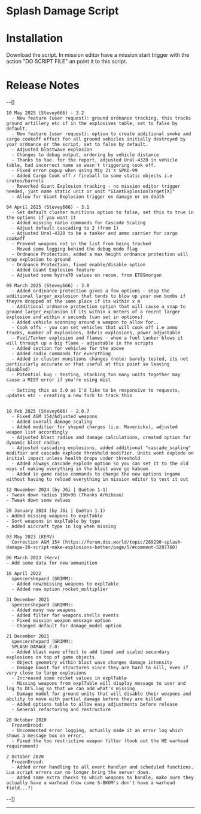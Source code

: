 # Splash Damage Script

# Installation
Download the script.
In mission editor have a mission start trigger with the action "DO SCRIPT FILE" an point it to this script.

# Release Notes

--[[


    10 May 2025 (Stevey666) - 3.2
	  - New feature (user request): ground ordnance tracking, this tracks ground artillery etc if in the explosives table, set to false by default.
	  - New feature (user request): option to create additional smoke and cargo cookoff effect for all ground vehicles initially destroyed by your ordnance or the script, set to false by default.
	  - Adjusted blastwave explosion
	  - Changes to debug output, ordering by vehicle distance
	  - Thanks to tae. for the report, adjusted Ural-4320 in vehicle table, had incorrect name so wasn't triggering cook off.
	  - Fixed error popup when using Mig 21's SPRD-99
	  - Added Cargo Cook off / fireball to some static objects i.e crates/barrels
	  - Reworked Giant Explosion tracking - no mission editor trigger needed, just name static unit or unit "GiantExplosionTarget[X]"
	  - Allow for Giant Explosion trigger on damage or on death

    04 April 2025 (Stevey666) - 3.1
	  - Set default cluster munitions option to false, set this to true in the options if you want it
      - Added missing radio commands for Cascade Scaling
	  - Adjust default cascading to 2 (from 1)
	  - Adjusted Ural-4320 to be a tanker and ammo carrier for cargo cookoff
	  - Prevent weapons not in the list from being tracked
	  - Moved some logging behind the debug mode flag
	  - Ordnance Protection, added a max height ordnance protection will snap explosion to ground
	  - Ordnance Protection, fixed enable/disable option
	  - Added Giant Explosion feature
	  - Adjusted some hydra70 values on recom. from ETBSmorgan
   
    09 March 2025 (Stevey666) - 3.0
      - Added ordinance protection gives a few options - stop the additional larger_explosion that tends to blow up your own bombs if theyre dropped at the same place if its within x m
	  - Additional ordnance protection option that will cause a snap to ground larger_explosion if its within x meters of a recent larger explosion and within x seconds (can set in options)
      - Added vehicle scanning around a weapon to allow for..
	  - Cook offs - you can set vehicles that will cook off i.e ammo trucks, number of explosions, debris explosions, power adjustable
	  - Fuel/Tanker explosion and flames - when a fuel tanker blows it will through up a big flame - adjustable in the scripts
	  - Added section for vehicles for the above
	  - Added radio commands for everything
	  - Added in cluster munitions changes (note: barely tested, its not particularly accurate or that useful at this point so leaving disabled)
	  - Potential bug - testing, stacking too many units together may cause a MIST error if you're using mist
	  
	  - Setting this as 3.0 as I'd like to be responsive to requests, updates etc - creating a new fork to track this
	

    10 Feb 2025 (Stevey666) - 2.0.7
      - Fixed AGM 154/Adjusted weapons
      - Added overall damage scaling 
      - Added modifier for shaped charges (i.e. Mavericks), adjusted weapon list accordingly
      - Adjusted blast radius and damage calculations, created option for dynamic blast radius
      - Adjusted cascading explosions, added additional "cascade_scaling" modifier and cascade explode threshold modifier. Units wont explode on initial impact unless health drops under threshold
      - Added always_cascade_explode option so you can set it to the old ways of making everything in the blast wave go kaboom
      - Added in game radio commands to change the new options ingame without having to reload everything in mission editor to test it out

    12 November 2024 (by JGi | Quéton 1-1)
    - Tweak down radius 100>90 (Thanks Arhibeau)
    - Tweak down some values

    20 January 2024 (by JGi | Quéton 1-1)
    - Added missing weapons to explTable
    - Sort weapons in explTable by type
    - Added aircraft type in log when missing

    03 May 2023 (KERV)
      Correction AGM 154 (https://forum.dcs.world/topic/289290-splash-damage-20-script-make-explosions-better/page/5/#comment-5207760)
  
    06 March 2023 (Kerv)
    - Add some data for new ammunition

    16 April 2022
      spencershepard (GRIMM):
      - Added new/missing weapons to explTable
      - Added new option rocket_multiplier

    31 December 2021
      spencershepard (GRIMM):
      - Added many new weapons
      - Added filter for weapons.shells events
      - Fixed mission weapon message option
      - Changed default for damage_model option
  
    21 December 2021
      spencershepard (GRIMM):
      SPLASH DAMAGE 2.0:
      - Added blast wave effect to add timed and scaled secondary explosions on top of game objects
      - Object geometry within blast wave changes damage intensity
      - Damage boost for structures since they are hard to kill, even if very close to large explosions
      - Increased some rocket values in explTable
      - Missing weapons from explTable will display message to user and log to DCS.log so that we can add what's missing
      - Damage model for ground units that will disable their weapons and ability to move with partial damage before they are killed
      - Added options table to allow easy adjustments before release
      - General refactoring and restructure

    28 October 2020
      FrozenDroid: 
      - Uncommented error logging, actually made it an error log which shows a message box on error.
      - Fixed the too restrictive weapon filter (took out the HE warhead requirement)

    2 October 2020
      FrozenDroid:
      - Added error handling to all event handler and scheduled functions. Lua script errors can no longer bring the server down.
      - Added some extra checks to which weapons to handle, make sure they actually have a warhead (how come S-8KOM's don't have a warhead field...?)
--]]

----------------------------------------------------------------------------------------------------------------------------------------------------
